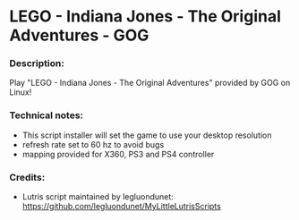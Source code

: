# LEGO - Indiana Jones - The Original Adventures - GOG
### Description:
Play "LEGO - Indiana Jones - The Original Adventures"  provided by GOG on Linux!
### Technical notes:
- This script installer will set the game to use your desktop resolution
- refresh rate set to 60 hz to avoid bugs
- mapping provided for X360, PS3 and PS4 controller
### Credits:
- Lutris script maintained by legluondunet: https://github.com/legluondunet/MyLittleLutrisScripts
